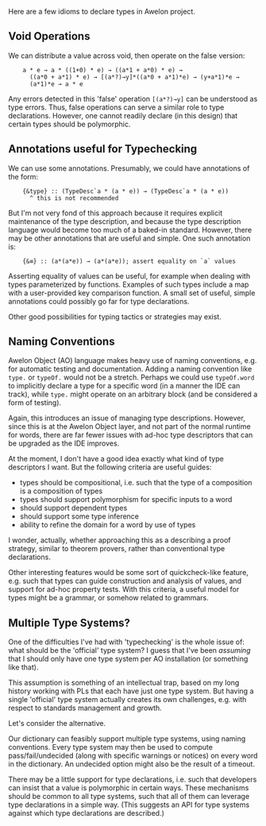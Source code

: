 Here are a few idioms to declare types in Awelon project.

## Void Operations

We can distribute a value across void, then operate on the false version:

        a * e → a * ((1+0) * e) → ((a*1 + a*0) * e) → 
          ((a*0 + a*1) * e) → [(a*?)→y]*((a*0 + a*1)*e) → (y+a*1)*e →
          (a*1)*e → a * e

Any errors detected in this 'false' operation `[(a*?)→y]` can be understood as type errors. Thus, false operations can serve a similar role to type declarations. However, one cannot readily declare (in this design) that certain types should be polymorphic.

## Annotations useful for Typechecking

We can use some annotations. Presumably, we could have annotations of the form:

        {&type} :: (TypeDesc`a * (a * e)) → (TypeDesc`a * (a * e))
          ^ this is not recommended

But I'm not very fond of this approach because it requires explicit maintenance of the type description, and because the type description language would become too much of a baked-in standard. However, there may be other annotations that are useful and simple. One such annotation is:

        {&≡} :: (a*(a*e)) → (a*(a*e)); assert equality on `a` values

Asserting equality of values can be useful, for example when dealing with types parameterized by functions. Examples of such types include a map with a user-provided key comparison function. A small set of useful, simple annotations could possibly go far for type declarations. 

Other good possibilities for typing tactics or strategies may exist.

## Naming Conventions

Awelon Object (AO) language makes heavy use of naming conventions, e.g. for automatic testing and documentation. Adding a naming convention like `type.` or `typeOf.` would not be a stretch. Perhaps we could use `typeOf.word` to implicitly declare a type for a specific word (in a manner the IDE can track), while `type.` might operate on an arbitrary block (and be considered a form of testing).

Again, this introduces an issue of managing type descriptions. However, since this is at the Awelon Object layer, and not part of the normal runtime for words, there are far fewer issues with ad-hoc type descriptors that can be upgraded as the IDE improves.

At the moment, I don't have a good idea exactly what kind of type descriptors I want. But the following criteria are useful guides:

* types should be compositional, i.e. such that the type of a composition is a composition of types
* types should support polymorphism for specific inputs to a word
* should support dependent types
* should support some type inference
* ability to refine the domain for a word by use of types

I wonder, actually, whether approaching this as a describing a proof strategy, similar to theorem provers, rather than conventional type declarations.

Other interesting features would be some sort of quickcheck-like feature, e.g. such that types can guide construction and analysis of values, and support for ad-hoc property tests. With this criteria, a useful model for types might be a grammar, or somehow related to grammars.


## Multiple Type Systems?

One of the difficulties I've had with 'typechecking' is the whole issue of: what should be the 'official' type system? I guess that I've been *assuming* that I should only have one type system per AO installation (or something like that). 

This assumption is something of an intellectual trap, based on my long history working with PLs that each have just one type system. But having a single 'official' type system actually creates its own challenges, e.g. with respect to standards management and growth.

Let's consider the alternative.

Our dictionary can feasibly support multiple type systems, using naming conventions. Every type system may then be used to compute pass/fail/undecided (along with specific warnings or notices) on every word in the dictionary. An undecided option might also be the result of a timeout.

There may be a little support for type declarations, i.e. such that developers can insist that a value is polymorphic in certain ways. These mechanisms should be common to all type systems, such that all of them can leverage type declarations in a simple way. (This suggests an API for type systems against which type declarations are described.)

